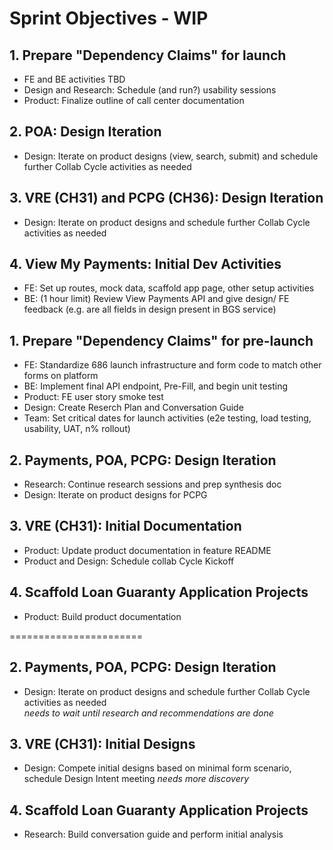 # Sprint Objectives - WIP  

## 1. Prepare "Dependency Claims" for launch
- FE and BE activities TBD
- Design and Research: Schedule (and run?) usability sessions
- Product: Finalize outline of call center documentation
## 2. POA: Design Iteration
- Design: Iterate on product designs (view, search, submit) and schedule further Collab Cycle activities as needed
## 3. VRE (CH31) and PCPG (CH36): Design Iteration
- Design: Iterate on product designs and schedule further Collab Cycle activities as needed
## 4. View My Payments: Initial Dev Activities
- FE: Set up routes, mock data, scaffold app page, other setup activities
- BE: (1 hour limit) Review View Payments API and give design/ FE feedback (e.g. are all fields in design present in BGS service)











## 1. Prepare "Dependency Claims" for pre-launch
- FE: Standardize 686 launch infrastructure and form code to match other forms on platform
- BE: Implement final API endpoint, Pre-Fill, and begin unit testing
- Product: FE user story smoke test
- Design: Create Reserch Plan and Conversation Guide
- Team: Set critical dates for launch activities (e2e testing, load testing, usability, UAT, n% rollout)

## 2. Payments, POA, PCPG: Design Iteration
- Research: Continue research sessions and prep synthesis doc
- Design: Iterate on product designs for PCPG

## 3. VRE (CH31): Initial Documentation
- Product: Update product documentation in feature README
- Product and Design: Schedule collab Cycle Kickoff

## 4. Scaffold Loan Guaranty Application Projects
- Product: Build product documentation

=======================

## 2. Payments, POA, PCPG: Design Iteration
- Design: Iterate on product designs and schedule further Collab Cycle activities as needed  
_needs to wait until research and recommendations are done_

## 3. VRE (CH31): Initial Designs
- Design: Compete initial designs based on minimal form scenario, schedule Design Intent meeting
_needs more discovery_

## 4. Scaffold Loan Guaranty Application Projects
- Research: Build conversation guide and perform initial analysis
